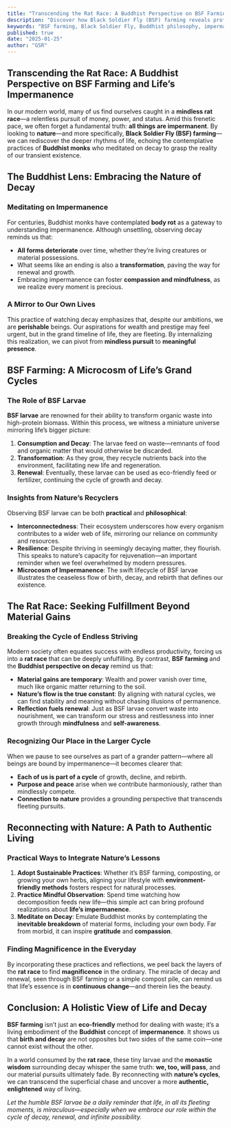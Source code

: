```yaml
---
title: "Transcending the Rat Race: A Buddhist Perspective on BSF Farming and Life’s Impermanence"
description: "Discover how Black Soldier Fly (BSF) farming reveals profound insights into impermanence, echoing Buddhist philosophy and offering a mindful escape from the daily rat race."
keywords: "BSF farming, Black Soldier Fly, Buddhist philosophy, impermanence, rat race, mindfulness, decay, sustainable farming, nature connection, life cycle"
published: true
date: "2025-01-25"
author: "GSR"
---
```


## Transcending the Rat Race: A Buddhist Perspective on BSF Farming and Life’s Impermanence

In our modern world, many of us find ourselves caught in a **mindless rat race**—a relentless pursuit of money, power, and status. Amid this frenetic pace, we often forget a fundamental truth: **all things are impermanent**. By looking to **nature**—and more specifically, **Black Soldier Fly (BSF) farming**—we can rediscover the deeper rhythms of life, echoing the contemplative practices of **Buddhist monks** who meditated on decay to grasp the reality of our transient existence.

## The Buddhist Lens: Embracing the Nature of Decay

### Meditating on Impermanence

For centuries, Buddhist monks have contemplated **body rot** as a gateway to understanding impermanence. Although unsettling, observing decay reminds us that:

- **All forms deteriorate** over time, whether they’re living creatures or material possessions.
- What seems like an ending is also a **transformation**, paving the way for renewal and growth.
- Embracing impermanence can foster **compassion and mindfulness**, as we realize every moment is precious.

### A Mirror to Our Own Lives

This practice of watching decay emphasizes that, despite our ambitions, we are **perishable** beings. Our aspirations for wealth and prestige may feel urgent, but in the grand timeline of life, they are fleeting. By internalizing this realization, we can pivot from **mindless pursuit** to **meaningful presence**.

## BSF Farming: A Microcosm of Life’s Grand Cycles

### The Role of BSF Larvae

**BSF larvae** are renowned for their ability to transform organic waste into high-protein biomass. Within this process, we witness a miniature universe mirroring life’s bigger picture:

1. **Consumption and Decay**: The larvae feed on waste—remnants of food and organic matter that would otherwise be discarded.
2. **Transformation**: As they grow, they recycle nutrients back into the environment, facilitating new life and regeneration.
3. **Renewal**: Eventually, these larvae can be used as eco-friendly feed or fertilizer, continuing the cycle of growth and decay.

### Insights from Nature’s Recyclers

Observing BSF larvae can be both **practical** and **philosophical**:

- **Interconnectedness**: Their ecosystem underscores how every organism contributes to a wider web of life, mirroring our reliance on community and resources.
- **Resilience**: Despite thriving in seemingly decaying matter, they flourish. This speaks to nature’s capacity for rejuvenation—an important reminder when we feel overwhelmed by modern pressures.
- **Microcosm of Impermanence**: The swift lifecycle of BSF larvae illustrates the ceaseless flow of birth, decay, and rebirth that defines our existence.

## The Rat Race: Seeking Fulfillment Beyond Material Gains

### Breaking the Cycle of Endless Striving

Modern society often equates success with endless productivity, forcing us into a **rat race** that can be deeply unfulfilling. By contrast, **BSF farming** and the **Buddhist perspective on decay** remind us that:

- **Material gains are temporary**: Wealth and power vanish over time, much like organic matter returning to the soil.
- **Nature’s flow is the true constant**: By aligning with natural cycles, we can find stability and meaning without chasing illusions of permanence.
- **Reflection fuels renewal**: Just as BSF larvae convert waste into nourishment, we can transform our stress and restlessness into inner growth through **mindfulness** and **self-awareness**.

### Recognizing Our Place in the Larger Cycle

When we pause to see ourselves as part of a grander pattern—where all beings are bound by impermanence—it becomes clearer that:

- **Each of us is part of a cycle** of growth, decline, and rebirth.
- **Purpose and peace** arise when we contribute harmoniously, rather than mindlessly compete.
- **Connection to nature** provides a grounding perspective that transcends fleeting pursuits.

## Reconnecting with Nature: A Path to Authentic Living

### Practical Ways to Integrate Nature’s Lessons

1. **Adopt Sustainable Practices**: Whether it’s BSF farming, composting, or growing your own herbs, aligning your lifestyle with **environment-friendly methods** fosters respect for natural processes.  
2. **Practice Mindful Observation**: Spend time watching how decomposition feeds new life—this simple act can bring profound realizations about **life’s impermanence**.  
3. **Meditate on Decay**: Emulate Buddhist monks by contemplating the **inevitable breakdown** of material forms, including your own body. Far from morbid, it can inspire **gratitude** and **compassion**.

### Finding Magnificence in the Everyday

By incorporating these practices and reflections, we peel back the layers of the **rat race** to find **magnificence** in the ordinary. The miracle of decay and renewal, seen through BSF farming or a simple compost pile, can remind us that life’s essence is in **continuous change**—and therein lies the beauty.

## Conclusion: A Holistic View of Life and Decay

**BSF farming** isn’t just an **eco-friendly** method for dealing with waste; it’s a living embodiment of the **Buddhist** concept of **impermanence**. It shows us that **birth and decay** are not opposites but two sides of the same coin—one cannot exist without the other. 

In a world consumed by the **rat race**, these tiny larvae and the **monastic wisdom** surrounding decay whisper the same truth: **we, too, will pass**, and our material pursuits ultimately fade. By reconnecting with **nature’s cycles**, we can transcend the superficial chase and uncover a more **authentic, enlightened** way of living.

*Let the humble BSF larvae be a daily reminder that life, in all its fleeting moments, is miraculous—especially when we embrace our role within the cycle of decay, renewal, and infinite possibility.*
